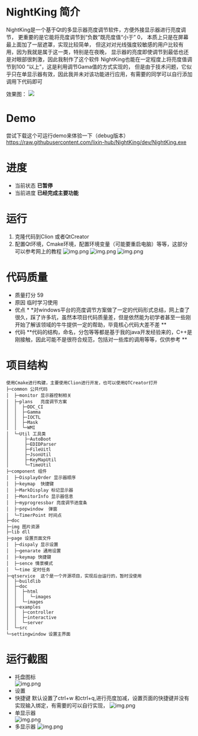 # NightKing 简介

NightKing是一个基于Qt的多显示器亮度调节软件，方便外接显示器进行亮度调节，
更重要的是它能将亮度调节到“负数”既亮度值“小于” 0，
本质上只是在屏幕最上面加了一层遮罩，实现比较简单，
但这对对光线强度较敏感的用户比较有用，因为我就是属于这一类，特别是在夜晚，
显示器的亮度即使调节到最低也还是对眼部很刺激，因此我制作了这个软件
NightKing也能在一定程度上将亮度值调节到100 “以上”，这是利用调节Gama值的方式实现的，
但是由于技术问题，它似乎只在单显示器有效，因此我并未对该功能进行应用，有需要的同学可以自行添加调用下代码即可

效果图：
![](doc/img_8.png)  

# Demo
尝试下载这个可运行demo来体验一下（debug版本）
https://raw.githubusercontent.com/lixin-hub/NightKing/dev/NightKing.exe

# 进度

- 当前状态 **已暂停**
- 当前进度 **已经完成主要功能**

# 运行

1. 克隆代码到Clion 或者QtCreator
2. 配置Qt环境，Cmake环境，配置环境变量（可能要重启电脑）等等，这部分可以参考网上的教程
   ![img.png](doc/img_2.png)
   ![img.png](doc/img_1.png)
   ![img.png](doc/img_3.png)

# 代码质量

- 质量打分 59
- 原因 临时学习使用
- 优点 *
  *对windows平台的亮度调节方案做了一定的代码形式总结，网上查了很久，踩了许多坑，虽然本项目代码质量差，但是依然能为初学者甚至一些刚开始了解该领域的牛牛提供一定的帮助，毕竟核心代码大差不差
  **
- 代码 **代码的结构，命名，分包等等都是基于我的java开发经验来的，C++是刚接触，因此可能不是很符合规范，包括对一些库的调用等等，仅供参考
  **

# 项目结构
````
使用Cmake进行构建，主要使用Clion进行开发，也可以使用QTCreator打开  
├─common 公共代码  
│  ├─monitor 显示器控制相关
│  ├─plans   亮度调节方案  
│  │  ├─DDC_CI  
│  │  ├─Gamma  
│  │  ├─IOCTL  
│  │  ├─Mask  
│  │  └─WMI  
│  └─Util 工具类  
│      ├─AutoBoot  
│      ├─EDIDParser  
│      ├─FileUitl  
│      ├─JsonUtil
│      ├─KeyMapUtil
│      └─TimeUtil
├─component 组件
│  ├─DisplayOrder 显示器顺序
│  ├─keymap  快捷键
│  ├─MarkDisplay 标记显示器
│  ├─MonitorInfo 显示器信息
│  ├─myprogressbar 亮度调节进度条
│  ├─popwindow  弹窗
│  └─TimerPoint 时间点
├─doc
├─img 图片资源
├─lib dll
├─page 设置页面文件
│  ├─dispaly 显示设置
│  ├─genarate 通用设置
│  ├─keymap 快捷键
│  ├─sence 情景模式
│  └─time 定时任务
├─qtservice  这个是一个开源项目，实现后台运行的，暂时没使用
│  ├─buildlib
│  ├─doc
│  │  ├─html
│  │  │  └─images
│  │  └─images
│  ├─examples
│  │  ├─controller
│  │  ├─interactive
│  │  └─server
│  └─src
└─settingwindow 设置主界面
````
# 运行截图

- 托盘图标  
  ![img.png](doc/img_5.png)
- 设置
- 快捷键
  默认设置了ctrl+w 和ctrl+q,进行亮度加减，设置页面的快捷键并没有实现输入绑定，有需要的可以自行实现，
  ![img.png](doc/img_6.png)
- 单显示器                                                  
  ![img.png](doc/img_4.png)
- 多显示器
  ![img.png](doc/img_7.png)
